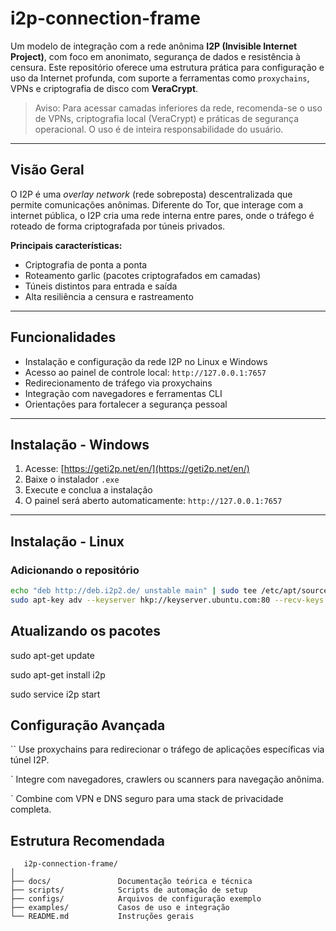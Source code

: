 # i2p-connection-frame

Um modelo de integração com a rede anônima **I2P (Invisible Internet Project)**, com foco em anonimato, segurança de dados e resistência à censura. Este repositório oferece uma estrutura prática para configuração e uso da Internet profunda, com suporte a ferramentas como `proxychains`, VPNs e criptografia de disco com **VeraCrypt**.

> Aviso: Para acessar camadas inferiores da rede, recomenda-se o uso de VPNs, criptografia local (VeraCrypt) e práticas de segurança operacional. O uso é de inteira responsabilidade do usuário.

---

## Visão Geral

O I2P é uma *overlay network* (rede sobreposta) descentralizada que permite comunicações anônimas. Diferente do Tor, que interage com a internet pública, o I2P cria uma rede interna entre pares, onde o tráfego é roteado de forma criptografada por túneis privados.

**Principais características:**

- Criptografia de ponta a ponta
- Roteamento garlic (pacotes criptografados em camadas)
- Túneis distintos para entrada e saída
- Alta resiliência a censura e rastreamento

---

## Funcionalidades

- Instalação e configuração da rede I2P no Linux e Windows
- Acesso ao painel de controle local: `http://127.0.0.1:7657`
- Redirecionamento de tráfego via proxychains
- Integração com navegadores e ferramentas CLI
- Orientações para fortalecer a segurança pessoal

---

## Instalação - Windows

1. Acesse: [https://geti2p.net/en/](https://geti2p.net/en/)
2. Baixe o instalador `.exe`
3. Execute e conclua a instalação
4. O painel será aberto automaticamente: `http://127.0.0.1:7657`

---

## Instalação - Linux

### Adicionando o repositório

```bash
echo "deb http://deb.i2p2.de/ unstable main" | sudo tee /etc/apt/sources.list.d/i2p.list
sudo apt-key adv --keyserver hkp://keyserver.ubuntu.com:80 --recv-keys 0xE6C1A57B

```



 ## Atualizando os pacotes


   sudo apt-get update

   sudo apt-get install i2p

   sudo service i2p start




   

   ## Configuração Avançada

   `` Use proxychains para redirecionar o tráfego de aplicações específicas via túnel I2P.

  `  Integre com navegadores, crawlers ou scanners para navegação anônima.

  `  Combine com VPN e DNS seguro para uma stack de privacidade completa.


 ## Estrutura Recomendada 
 
   

```
   i2p-connection-frame/
│
├── docs/               Documentação teórica e técnica
├── scripts/            Scripts de automação de setup
├── configs/            Arquivos de configuração exemplo
├── examples/           Casos de uso e integração
└── README.md           Instruções gerais

```


